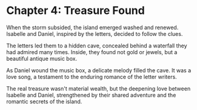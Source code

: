 # Chapter 4: Treasure Found

When the storm subsided, the island emerged washed and renewed. Isabelle and Daniel, inspired by the letters, decided to follow the clues.

The letters led them to a hidden cave, concealed behind a waterfall they had admired many times. Inside, they found not gold or jewels, but a beautiful antique music box.

As Daniel wound the music box, a delicate melody filled the cave. It was a love song, a testament to the enduring romance of the letter writers.

The real treasure wasn't material wealth, but the deepening love between Isabelle and Daniel, strengthened by their shared adventure and the romantic secrets of the island.
